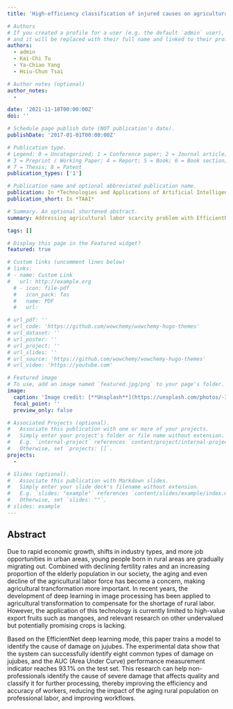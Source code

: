 ```yaml
---
title: 'High-efficiency classification of injured causes on agricultural jujubes using EfficentNet'

# Authors
# If you created a profile for a user (e.g. the default `admin` user), write the username (folder name) here
# and it will be replaced with their full name and linked to their profile.
authors:
  - admin
  - Kai-Chi Tu
  - Ya-Chiao Yang
  - Hsiu-Chun Tsai

# Author notes (optional)
author_notes:
  - 

date: '2021-11-18T00:00:00Z'
doi: ''

# Schedule page publish date (NOT publication's date).
publishDate: '2017-01-01T00:00:00Z'

# Publication type.
# Legend: 0 = Uncategorized; 1 = Conference paper; 2 = Journal article;
# 3 = Preprint / Working Paper; 4 = Report; 5 = Book; 6 = Book section;
# 7 = Thesis; 8 = Patent
publication_types: ['1']

# Publication name and optional abbreviated publication name.
publication: In *Technologies and Applications of Artificial Intelligence Conference*
publication_short: In *TAAI*

# Summary. An optional shortened abstract.
summary: Addressing agricultural labor scarcity problem with EfficientNet, especially in identifying the grades of jujubes.

tags: []

# Display this page in the Featured widget?
featured: true

# Custom links (uncomment lines below)
# links:
# - name: Custom Link
#   url: http://example.org
  # - icon: file-pdf
  #   icon_pack: fas
  #   name: PDF
  #   url: 

# url_pdf: ''
# url_code: 'https://github.com/wowchemy/wowchemy-hugo-themes'
# url_dataset: ''
# url_poster: ''
# url_project: ''
# url_slides: ''
# url_source: 'https://github.com/wowchemy/wowchemy-hugo-themes'
# url_video: 'https://youtube.com'

# Featured image
# To use, add an image named `featured.jpg/png` to your page's folder.
image:
  caption: 'Image credit: [**Unsplash**](https://unsplash.com/photos/-3UcEZnJC-U)'
  focal_point: ''
  preview_only: false

# Associated Projects (optional).
#   Associate this publication with one or more of your projects.
#   Simply enter your project's folder or file name without extension.
#   E.g. `internal-project` references `content/project/internal-project/index.md`.
#   Otherwise, set `projects: []`.
projects:
  - 

# Slides (optional).
#   Associate this publication with Markdown slides.
#   Simply enter your slide deck's filename without extension.
#   E.g. `slides: "example"` references `content/slides/example/index.md`.
#   Otherwise, set `slides: ""`.
# slides: example
---
```

## Abstract
Due to rapid economic growth, shifts in industry types, and more job opportunities in urban areas, young people born in rural areas are gradually migrating out. Combined with declining fertility rates and an increasing proportion of the elderly population in our society, the aging and even decline of the agricultural labor force has become a concern, making agricultural trancformation more important. In recent years, the development of deep learning in image processing has been applied to agricultural transformation to compensate for the shortage of rural labor. However, the application of this technology is currently limited to high-value export fruits such as mangoes, and relevant research on other undervalued but potentially promising crops is lacking.   

Based on the EfficientNet deep learning mode, this paper trains a model to identify the cause of damage on jujubes. The experimental data show that the system can successfully identify eight common types of damage on jujubes, and the AUC (Area Under Curve) performance measurement indicator reaches 93.1% on the test set. This research can help non-professionals identify the cause of severe damage that affects quality and classify it for further processing, thereby improving the efficiency and accuracy of workers, reducing the impact of the aging rural population on professional labor, and improving workflows.

<!-- {{% callout note %}}
Click the _Cite_ button above to demo the feature to enable visitors to import publication metadata into their reference management software.
{{% /callout %}}

{{% callout note %}}
Create your slides in Markdown - click the _Slides_ button to check out the example.
{{% /callout %}}

Supplementary notes can be added here, including [code, math, and images](https://wowchemy.com/docs/writing-markdown-latex/). -->

